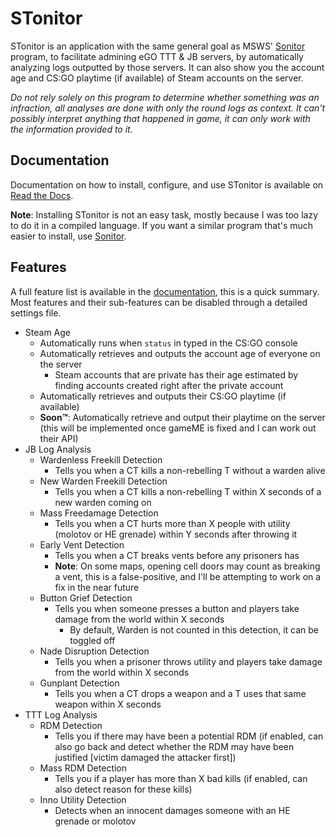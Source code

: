 # STonitor
STonitor is an application  with the same general goal as MSWS' [Sonitor](https://github.com/MSWS/Sonitor) program, to 
facilitate admining eGO TTT & JB servers, by automatically analyzing logs outputted by those
servers. It can also show you the account age and CS:GO playtime (if available) of Steam accounts on the server.

*Do not rely solely on this program to determine whether something was an infraction, all analyses are done with only
the round logs as context. It can't possibly interpret anything that happened in game, it can only work with the 
information provided to it.*

## Documentation
Documentation on how to install, configure, and use STonitor is available on 
[Read the Docs](https://stonitor.blankdvth.com).

**Note**: Installing STonitor is not an easy task, mostly because I was too lazy to do it in a compiled language. If you
want a similar program that's much easier to install, use [Sonitor](https://github.com/MSWS/Sonitor).

## Features
A full feature list is available in the [documentation](ttps://stonitor.blankdvth.com), this is a quick summary. Most 
features and their sub-features can be disabled through a detailed settings file.

- Steam Age
  - Automatically runs when `status` in typed in the CS:GO console
  - Automatically retrieves and outputs the account age of everyone on the server
    - Steam accounts that are private has their age estimated by finding accounts created right after the private 
    account
  - Automatically retrieves and outputs their CS:GO playtime (if available)
  - **Soon™**: Automatically retrieve and output their playtime on the server (this will be implemented once gameME is 
  fixed and I can work out their API)
- JB Log Analysis
  - Wardenless Freekill Detection
    - Tells you when a CT kills a non-rebelling T without a warden alive
  - New Warden Freekill Detection
    - Tells you when a CT kills a non-rebelling T within X seconds of a new warden coming on
  - Mass Freedamage Detection
    - Tells you when a CT hurts more than X people with utility (molotov or HE grenade) within Y seconds after throwing
    it
  - Early Vent Detection
    - Tells you when a CT breaks vents before any prisoners has
    - **Note**: On some maps, opening cell doors may count as breaking a vent, this is a false-positive, and I'll be 
    attempting to work on a fix in the near future
  - Button Grief Detection
    - Tells you when someone presses a button and players take damage from the world within X seconds
      - By default, Warden is not counted in this detection, it can be toggled off
  - Nade Disruption Detection
    - Tells you when a prisoner throws utility and players take damage from the world within X seconds
  - Gunplant Detection
    - Tells you when a CT drops a weapon and a T uses that same weapon within X seconds
- TTT Log Analysis
  - RDM Detection
    - Tells you if there may have been a potential RDM (if enabled, can also go back and detect whether the RDM may have 
    been justified \[victim damaged the attacker first])
  - Mass RDM Detection
    - Tells you if a player has more than X bad kills (if enabled, can also detect reason for these kills)
  - Inno Utility Detection
    - Detects when an innocent damages someone with an HE grenade or molotov
